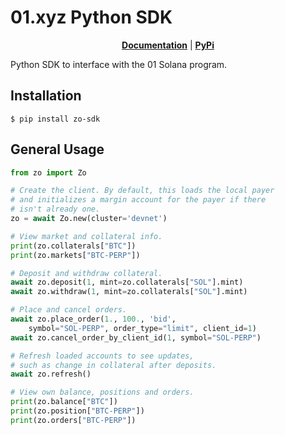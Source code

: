 # 01.xyz Python SDK

<p align="center">
<b><a href="https://01protocol.github.io/zo-sdk-py/">Documentation</a></b>
|
<b><a href="https://pypi.org/project/zo-sdk/">PyPi</a></b>
</p>

Python SDK to interface with the 01 Solana program.

## Installation

```
$ pip install zo-sdk
```

## General Usage

```python
from zo import Zo

# Create the client. By default, this loads the local payer
# and initializes a margin account for the payer if there
# isn't already one.
zo = await Zo.new(cluster='devnet')

# View market and collateral info.
print(zo.collaterals["BTC"])
print(zo.markets["BTC-PERP"])

# Deposit and withdraw collateral.
await zo.deposit(1, mint=zo.collaterals["SOL"].mint)
await zo.withdraw(1, mint=zo.collaterals["SOL"].mint)

# Place and cancel orders.
await zo.place_order(1., 100., 'bid',
    symbol="SOL-PERP", order_type="limit", client_id=1)
await zo.cancel_order_by_client_id(1, symbol="SOL-PERP")

# Refresh loaded accounts to see updates,
# such as change in collateral after deposits.
await zo.refresh()

# View own balance, positions and orders.
print(zo.balance["BTC"])
print(zo.position["BTC-PERP"])
print(zo.orders["BTC-PERP"])
```
